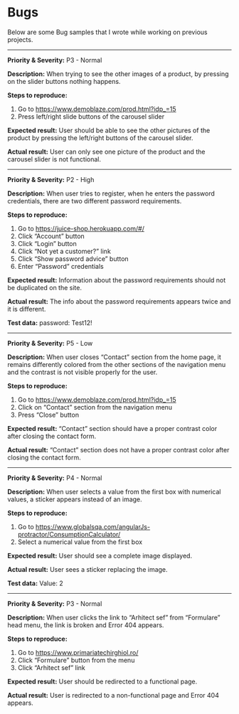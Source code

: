 # Bugs

Below are some Bug samples that I wrote while working on previous projects.

------------------------

**Priority & Severity:**
P3 - Normal

**Description:**
When trying to see the other images of a product, by pressing on the slider buttons nothing happens.

**Steps to reproduce:**
1. Go to https://www.demoblaze.com/prod.html?idp_=15
2. Press left/right slide buttons of the carousel slider

**Expected result:**
User should be able to see the other pictures of the product by pressing the left/right buttons of the carousel slider.

**Actual result:**
User can only see one picture of the product and the carousel slider is not functional.

-------------------------

**Priority & Severity:**
P2 - High

**Description:**
When user tries to register, when he enters the password credentials, there are two different password requirements.

**Steps to reproduce:**
1. Go to https://juice-shop.herokuapp.com/#/
2. Click “Account” button
3. Click “Login” button
4. Click “Not yet a customer?” link
5. Click “Show password advice” button
6. Enter “Password” credentials

**Expected result:**
Information about the password requirements should not be duplicated on the site.

**Actual result:**
The info about the password requirements appears twice and it is different.

**Test data:**
password: Test12!

-------------------------

**Priority & Severity:**
P5 - Low

**Description:**
When user closes “Contact” section from the home page, it remains differently colored from the other sections of the navigation menu and the contrast is not visible properly for the user.

**Steps to reproduce:**
1. Go to https://www.demoblaze.com/prod.html?idp_=15
2. Click on “Contact” section from the navigation menu
3. Press “Close” button

**Expected result:**
“Contact” section should have a proper contrast color after closing the contact form.

**Actual result:**
“Contact” section does not have a proper contrast color after closing the contact form.

------------------------

**Priority & Severity:**
P4 - Normal

**Description:**
When user selects a value from the first box with numerical values, a sticker appears instead of an image.

**Steps to reproduce:**
1. Go to https://www.globalsqa.com/angularJs-protractor/ConsumptionCalculator/
2. Select a numerical value from the first box

**Expected result:**
User should see a complete image displayed.

**Actual result:**
User sees a sticker replacing the image.

**Test data:**
Value: 2

----------------------

**Priority & Severity:**
P3 - Normal

**Description:**
When user clicks the link to “Arhitect sef” from “Formulare” head menu, the link is broken and Error 404 appears.

**Steps to reproduce:**
1. Go to https://www.primariatechirghiol.ro/
2. Click “Formulare” button from the menu
3. Click “Arhitect sef” link

**Expected result:**
User should be redirected to a functional page.

**Actual result:**
User is redirected to a non-functional page and Error 404 appears.
